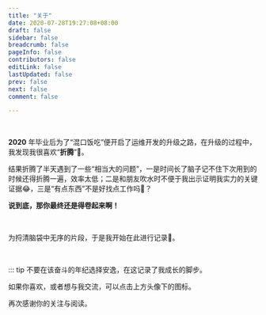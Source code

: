 ```yaml
---
title: "关于"
date: 2020-07-28T19:27:08+08:00
draft: false
sidebar: false
breadcrumb: false
pageInfo: false
contributors: false
editLink: false
lastUpdated: false
prev: false
next: false
comment: false

---
```

<br>


**2020** 年毕业后为了“混口饭吃”便开启了运维开发的升级之路，在升级的过程中，我发现我很喜欢“**折腾**”🤔。

结果折腾了半天遇到了一些“相当大的问题”，一是时间长了脑子记不住下次用到的时候还得折腾一遍，效率太低；二是和朋友吹水时不便于我出示证明我实力的关键证据😂，三是“有点东西”不是好找点工作吗🙈？

**说到底，那你最终还是得卷起来啊！**

<br>

为捋清脑袋中无序的片段，于是我开始在此进行记录📝。


<br>


::: tip 不要在该奋斗的年纪选择安逸，在这记录了我成长的脚步。



如果你喜欢，或者想与我交流，可以点击上方头像下的图标。

再次感谢你的关注与阅读。

